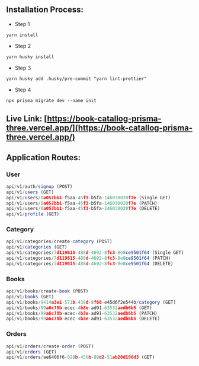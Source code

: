 ## Installation Process:

- Step 1 
```
yarn install
```
- Step 2
```
yarn husky install
```
- Step 3
```
yarn husky add .husky/pre-commit "yarn lint-prettier"
```
- Step 4
```
npx prisma migrate dev --name init
```


## Live Link: [https://book-catallog-prisma-three.vercel.app/](https://book-catallog-prisma-three.vercel.app/)

## Application Routes:

### User

```javascript
api/v1/auth/signup (POST)
api/v1/users (GET)
api/v1/users/0a057bb1-f5aa-45f3-b5fa-146030020f7e (Single GET)
api/v1/users/0a057bb1-f5aa-45f3-b5fa-146030020f7e (PATCH)
api/v1/users/0a057bb1-f5aa-45f3-b5fa-146030020f7e (DELETE)
api/v1/profile (GET)
```

### Category

```javascript
api/v1/categories/create-category (POST)
api/v1/categories (GET)
api/v1/categories/7d119615-488d-4692-8fc3-8e8ce9501f64 (Single GET)
api/v1/categories/7d119615-488d-4692-8fc3-8e8ce9501f64 (PATCH)
api/v1/categories/7d119615-488d-4692-8fc3-8e8ce9501f64 (DELETE)
```

### Books

```javascript
api/v1/books/create-book (POST)
api/v1/books (GET)
api/v1/books/9414a3e1-571b-438d-8f68-e45d6f2e544b/category (GET)
api/v1/books/99a6c78b-ecec-4b3e-ad91-63532aedb6b5 (GET)
api/v1/books/99a6c78b-ecec-4b3e-ad91-63532aedb6b5 (PATCH)
api/v1/books/99a6c78b-ecec-4b3e-ad91-63532aedb6b5 (DELETE)
```

### Orders

```javascript
api/v1/orders/create-order (POST)
api/v1/orders (GET)
api/v1/orders/ae6406f6-028b-456b-89d2-51ab20d196d3 (GET)